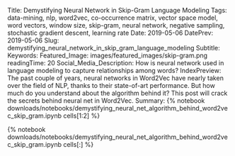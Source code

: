 Title: Demystifying Neural Network in Skip-Gram Language Modeling
Tags: data-mining, nlp, word2vec, co-occurrence matrix, vector space model, word vectors, window size, skip-gram, neural network, negative sampling, stochastic gradient descent, learning rate
Date: 2019-05-06
DatePrev: 2019-05-06
Slug: demystifying_neural_network_in_skip_gram_language_modeling
Subtitle:
Keywords: 
Featured_Image: images/featured_images/skip-gram.png
readingTime: 20
Social_Media_Description: How is neural network used in language modeling to capture relationships among words?
IndexPreview: The past couple of years, neural networks in Word2Vec have nearly taken over the field of NLP, thanks to their state-of-art performance. But how much do you understand about the algorithm behind it? This post will crack the secrets behind neural net in Word2Vec.
Summary: {% notebook downloads/notebooks/demystifying_neural_net_algorithm_behind_word2vec_skip_gram.ipynb cells[1:2] %}

{% notebook downloads/notebooks/demystifying_neural_net_algorithm_behind_word2vec_skip_gram.ipynb cells[:] %}